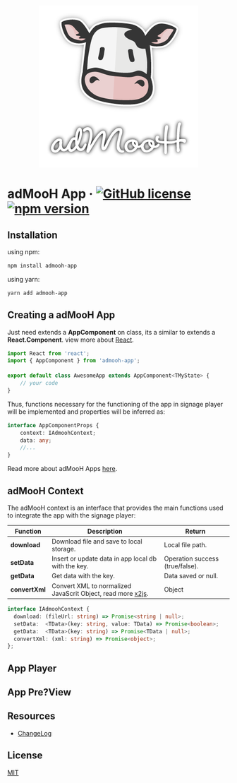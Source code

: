 <div style="text-align:center"><img src="logo.png" /></div>

# adMooH App &middot; [![GitHub license](https://img.shields.io/npm/l/admooh-app)](https://raw.githubusercontent.com/adMooH/admooh-app/master/LICENSE) [![npm version](https://img.shields.io/npm/v/admooh-app)](https://www.npmjs.com/package/admooh-app)



## Installation

using npm:
```sh
npm install admooh-app
```

using yarn:
```sh
yarn add admooh-app
```

## Creating a adMooH App

Just need extends a **AppComponent** on class, its a similar to extends a **React.Component**. 
view more about [React]('https://reactjs.org/docs/getting-started.html').

```ts
import React from 'react';
import { AppComponent } from 'admooh-app';

export default class AwesomeApp extends AppComponent<TMyState> { 
    // your code
}
```

Thus, functions necessary for the functioning of the app in signage player will be implemented and properties will be inferred as:

```ts
interface AppComponentProps {
    context: IAdmoohContext;
    data: any;
    //...
}
```

Read more about adMooH Apps [here](https://github.com/adMooH/admooh-app-model/blob/master/README.md).


## adMooH Context

The adMooH context is an interface that provides the main functions used to integrate the app with the signage player:

|Function|Description|Return|
|-|-|-|
|**download**|Download file and save to local storage. |Local file path.|
|**setData**|Insert or update data in app local db with the key.|Operation success (true/false).|
|**getData**|Get data with the key.|Data saved or null.|
|**convertXml**|Convert XML to normalized JavaScrit Object, read more [x2js](https://github.com/x2js/x2js/blob/development/README.md).|Object|

```ts
interface IAdmoohContext {
  download: (fileUrl: string) => Promise<string | null>;
  setData:  <TData>(key: string, value: TData) => Promise<boolean>;
  getData:  <TData>(key: string) => Promise<TData | null>;
  convertXml: (xml: string) => Promise<object>;
};
```


## App Player

## App Pre?View

## Resources

* [ChangeLog](https://github.com/adMooH/admooh-app/blob/master/CHANGELOG.md)

## License
[MIT](https://raw.githubusercontent.com/adMooH/admooh-app/master/LICENSE) 

